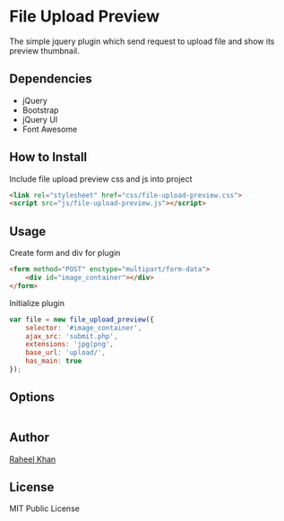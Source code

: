 # File Upload Preview
The simple jquery plugin which send request to upload file and show its preview thumbnail.

## Dependencies
- jQuery
- Bootstrap
- jQuery UI
- Font Awesome

## How to Install
Include file upload preview css and js into project
```html
<link rel="stylesheet" href="css/file-upload-preview.css">
<script src="js/file-upload-preview.js"></script>
```

## Usage
Create form and div for plugin
```html
<form method="POST" enctype="multipart/form-data">
    <div id="image_container"></div>
</form>
```
Initialize plugin
```javascript
var file = new file_upload_preview({
    selector: '#image_container',
    ajax_src: 'submit.php',
    extensions: 'jpg|png',
    base_url: 'upload/',
    has_main: true
});
```

## Options
```javascript

```

## Author
[Raheel Khan](https://github.com/dronzer92)

## License
MIT Public License
